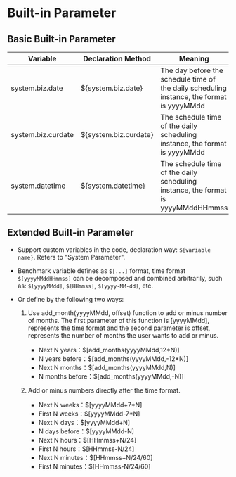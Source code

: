 # Built-in Parameter

## Basic Built-in Parameter

| Variable | Declaration Method | Meaning |
| ---- | ---- | -----------------------------| 
| system.biz.date | ${system.biz.date} | The day before the schedule time of the daily scheduling instance, the format is yyyyMMdd |
| system.biz.curdate | ${system.biz.curdate} | The schedule time of the daily scheduling instance, the format is yyyyMMdd |
| system.datetime | ${system.datetime} | The schedule time of the daily scheduling instance, the format is yyyyMMddHHmmss |

## Extended Built-in Parameter

- Support custom variables in the code, declaration way: `${variable name}`. Refers to "System Parameter".

- Benchmark variable defines as `$[...]` format, time format `$[yyyyMMddHHmmss]` can be decomposed and combined arbitrarily, such as: `$[yyyyMMdd]`, `$[HHmmss]`, `$[yyyy-MM-dd]`, etc.

- Or define by the following two ways:

    1. Use add_month(yyyyMMdd, offset) function to add or minus number of months.
      The first parameter of this function is [yyyyMMdd], represents the time format and the second parameter is offset, represents the number of months the user wants to add or minus.
        - Next N years：$[add_months(yyyyMMdd,12*N)]
       - N years before：$[add_months(yyyyMMdd,-12*N)]
       - Next N months：$[add_months(yyyyMMdd,N)]
        - N months before：$[add_months(yyyyMMdd,-N)]
      
    2. Add or minus numbers directly after the time format.
       - Next N weeks：$[yyyyMMdd+7*N]
       - First N weeks：$[yyyyMMdd-7*N]
       - Next N days：$[yyyyMMdd+N]
       - N days before：$[yyyyMMdd-N]
       - Next N hours：$[HHmmss+N/24]
       - First N hours：$[HHmmss-N/24]
       - Next N minutes：$[HHmmss+N/24/60]
       - First N minutes：$[HHmmss-N/24/60]